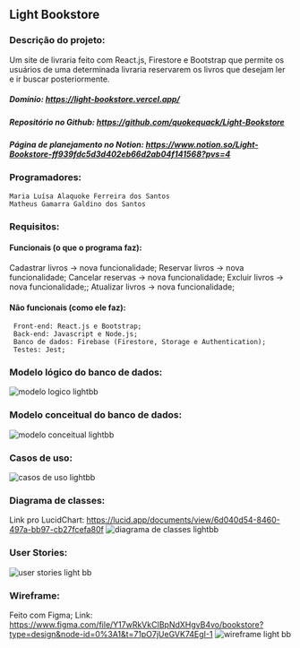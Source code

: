 ## Light Bookstore

### Descrição do projeto:
Um site de livraria feito com React.js, Firestore e Bootstrap que permite os usuários de uma determinada livraria reservarem os livros que desejam ler e ir buscar posteriormente.
##### Domínio: https://light-bookstore.vercel.app/
##### Repositório no Github: https://github.com/quokequack/Light-Bookstore
##### Página de planejamento no Notion: https://www.notion.so/Light-Bookstore-ff939fdc5d3d402eb66d2ab04f141568?pvs=4

### Programadores:
	Maria Luísa Alaquoke Ferreira dos Santos
	Matheus Gamarra Galdino dos Santos

### Requisitos:
#### Funcionais (o que o programa faz):

   Cadastrar livros  → nova funcionalidade;
   Reservar livros  → nova funcionalidade;
   Cancelar reservas  → nova funcionalidade;
   Excluir livros → nova funcionalidade;;
   Atualizar livros → nova funcionalidade;
   
#### Não funcionais (como ele faz):

     Front-end: React.js e Bootstrap;
     Back-end: Javascript e Node.js;
     Banco de dados: Firebase (Firestore, Storage e Authentication);
     Testes: Jest;

### Modelo lógico do banco de dados:
![modelo logico lightbb](https://github.com/quokequack/Light-Bookstore/assets/88796071/02c9cf77-a4ac-463f-88b2-9f5c32098c68)

### Modelo conceitual do banco de dados:
![modelo conceitual lightbb](https://github.com/quokequack/Light-Bookstore/assets/88796071/07745f08-0444-4c0b-9783-e1ffd2cb41fe)

### Casos de uso:
![casos de uso lightbb](https://github.com/quokequack/Light-Bookstore/assets/88796071/d4302882-a174-4590-9343-a57813b10633)

### Diagrama de classes:
Link pro LucidChart: https://lucid.app/documents/view/6d040d54-8460-497a-bb97-cb27fcefa80f
![diagrama de classes lightbb](https://github.com/quokequack/Light-Bookstore/assets/88796071/a33a03b2-9f7e-489b-9a01-369e36c33e51)

### User Stories:
![user stories light bb](https://github.com/quokequack/Light-Bookstore/assets/88796071/7f1ea543-643c-4ca3-8e41-7106b847d6d7)

### Wireframe:
Feito com Figma;
Link: https://www.figma.com/file/Y17wRkVkCIBpNdXHgvB4vo/bookstore?type=design&node-id=0%3A1&t=71pO7jUeGVK74EgI-1
![wireframe light bb](https://github.com/quokequack/Light-Bookstore/assets/88796071/65afaf9f-49dc-4d4a-953e-2e36c1885b65)
